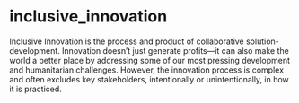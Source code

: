 # inclusive_innovation
Inclusive Innovation is the process and product of collaborative solution-development. 
Innovation doesn’t just generate profits—it can also make the world a better place by 
addressing some of our most pressing development and humanitarian challenges. However,
the innovation process is complex and often excludes key stakeholders, intentionally 
or unintentionally, in how it is practiced.
